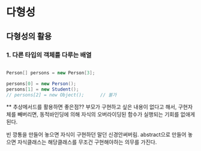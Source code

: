 # 다형성

## 다형성의 활용

### 1. 다른 타입의 객체를 다루는 배열

```java

Person[] persons = new Person[3];

persons[0] = new Person();
persons[1] = new Student();
// persons[2] = new Object();      // 불가

```



** 추상메서드를 활용하면 좋은점??
부모가 구현하고 싶은 내용이 없다고 해서, 구현자체를 빼버리면,
동적바인딩에 의해 자식의 오버라이딩된 함수가 실행되는 기회를 없애게된다.

빈 깡통을 만들어 놓으면 자식이 구현하던 말던 신경안써버림.
abstract으로 만들어 놓으면 자식클래스는 해당클래스를 무조건 구현해야하는 의무를 가진다.

